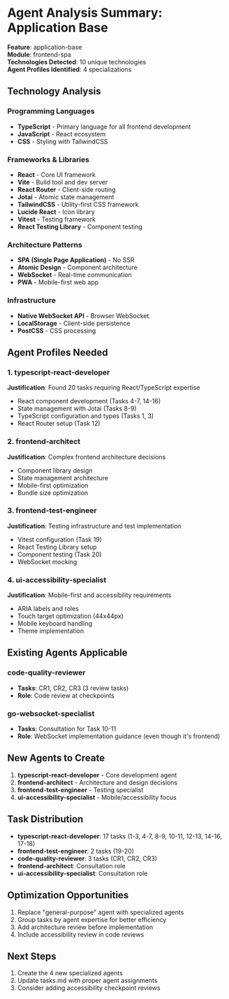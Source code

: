 # Agent Analysis Summary: Application Base

**Feature**: application-base  
**Module**: frontend-spa  
**Technologies Detected**: 10 unique technologies  
**Agent Profiles Identified**: 4 specializations

## Technology Analysis

### Programming Languages
- **TypeScript** - Primary language for all frontend development
- **JavaScript** - React ecosystem
- **CSS** - Styling with TailwindCSS

### Frameworks & Libraries
- **React** - Core UI framework
- **Vite** - Build tool and dev server
- **React Router** - Client-side routing
- **Jotai** - Atomic state management
- **TailwindCSS** - Utility-first CSS framework
- **Lucide React** - Icon library
- **Vitest** - Testing framework
- **React Testing Library** - Component testing

### Architecture Patterns
- **SPA (Single Page Application)** - No SSR
- **Atomic Design** - Component architecture
- **WebSocket** - Real-time communication
- **PWA** - Mobile-first web app

### Infrastructure
- **Native WebSocket API** - Browser WebSocket
- **LocalStorage** - Client-side persistence
- **PostCSS** - CSS processing

## Agent Profiles Needed

### 1. typescript-react-developer
**Justification**: Found 20 tasks requiring React/TypeScript expertise
- React component development (Tasks 4-7, 14-16)
- State management with Jotai (Tasks 8-9)
- TypeScript configuration and types (Tasks 1, 3)
- React Router setup (Task 12)

### 2. frontend-architect
**Justification**: Complex frontend architecture decisions
- Component library design
- State management architecture
- Mobile-first optimization
- Bundle size optimization

### 3. frontend-test-engineer
**Justification**: Testing infrastructure and test implementation
- Vitest configuration (Task 19)
- React Testing Library setup
- Component testing (Task 20)
- WebSocket mocking

### 4. ui-accessibility-specialist
**Justification**: Mobile-first and accessibility requirements
- ARIA labels and roles
- Touch target optimization (44x44px)
- Mobile keyboard handling
- Theme implementation

## Existing Agents Applicable

### code-quality-reviewer
- **Tasks**: CR1, CR2, CR3 (3 review tasks)
- **Role**: Code review at checkpoints

### go-websocket-specialist
- **Tasks**: Consultation for Task 10-11
- **Role**: WebSocket implementation guidance (even though it's frontend)

## New Agents to Create

1. **typescript-react-developer** - Core development agent
2. **frontend-architect** - Architecture and design decisions
3. **frontend-test-engineer** - Testing specialist
4. **ui-accessibility-specialist** - Mobile/accessibility focus

## Task Distribution

- **typescript-react-developer**: 17 tasks (1-3, 4-7, 8-9, 10-11, 12-13, 14-16, 17-18)
- **frontend-test-engineer**: 2 tasks (19-20)
- **code-quality-reviewer**: 3 tasks (CR1, CR2, CR3)
- **frontend-architect**: Consultation role
- **ui-accessibility-specialist**: Consultation role

## Optimization Opportunities

1. Replace "general-purpose" agent with specialized agents
2. Group tasks by agent expertise for better efficiency
3. Add architecture review before implementation
4. Include accessibility review in code reviews

## Next Steps
1. Create the 4 new specialized agents
2. Update tasks.md with proper agent assignments
3. Consider adding accessibility checkpoint reviews